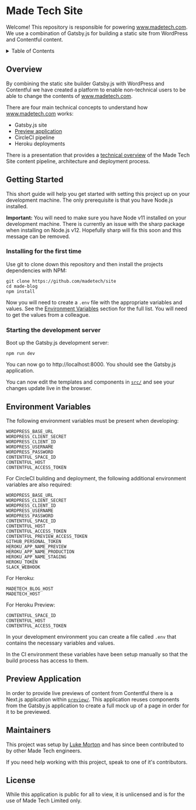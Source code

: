 # Made Tech Site

Welcome! This repository is responsible for powering www.madetech.com. We use a combination of Gatsby.js for building a static site from WordPress and Contentful content.

<details>
  <summary>Table of Contents</summary>

  - [Overview](#overview)
  - [Getting Started](#getting-started)
  - [Environment Variables](#environment-variables)
  - [Preview Application](#preview-application)
  - [Get Help from Maintainers](#maintainers)
  - [License](#license)
</details>

## Overview

By combining the static site builder Gatsby.js with WordPress and Contentful we have created a platform to enable non-technical users to be able to change the contents of www.madetech.com.

There are four main technical concepts to understand how www.madetech.com works:

- Gatsby.js site
- [Preview application](#preview-application)
- CircleCI pipeline
- Heroku deployments

There is a presentation that provides a [technical overview](https://docs.google.com/presentation/d/1gvLGlfNV3dPTr7EXeXm_Jy1wPhTjLAQfMFGNR2qtSnM/edit#slide=id.g59303a9326_0_296) of the Made Tech Site content pipeline, architecture and deployment process.

## Getting Started

This short guide will help you get started with setting this project up on your development machine. The only prerequisite is that you have Node.js installed.

**Important:** You will need to make sure you have Node v11 installed on your development machine. There is currently an issue with the sharp package when installing on Node.js v12. Hopefully sharp will fix this soon and this message can be removed.

### Installing for the first time

Use git to clone down this repository and then install the projects dependencies with NPM:

```
git clone https://github.com/madetech/site
cd made-blog
npm install
```

Now you will need to create a `.env` file with the appropriate variables and values. See the [Environment Variables](#environment-variables) section for the full list. You will need to get the values from a colleague.

### Starting the development server

Boot up the Gatsby.js development server:

```
npm run dev
```

You can now go to http://localhost:8000. You should see the Gatsby.js application.

You can now edit the templates and components in [`src/`](src/) and see your changes update live in the browser.

## Environment Variables

The following environment variables must be present when developing:

```
WORDPRESS_BASE_URL
WORDPRESS_CLIENT_SECRET
WORDPRESS_CLIENT_ID
WORDPRESS_USERNAME
WORDPRESS_PASSWORD
CONTENTFUL_SPACE_ID
CONTENTFUL_HOST
CONTENTFUL_ACCESS_TOKEN
```

For CircleCI building and deployment, the following additional environment variables are also required:

```
WORDPRESS_BASE_URL
WORDPRESS_CLIENT_SECRET
WORDPRESS_CLIENT_ID
WORDPRESS_USERNAME
WORDPRESS_PASSWORD
CONTENTFUL_SPACE_ID
CONTENTFUL_HOST
CONTENTFUL_ACCESS_TOKEN
CONTENTFUL_PREVIEW_ACCESS_TOKEN
GITHUB_PERSONAL_TOKEN
HEROKU_APP_NAME_PREVIEW
HEROKU_APP_NAME_PRODUCTION
HEROKU_APP_NAME_STAGING
HEROKU_TOKEN
SLACK_WEBHOOK
```

For Heroku:

```
MADETECH_BLOG_HOST
MADETECH_HOST
```

For Heroku Preview:

```
CONTENTFUL_SPACE_ID
CONTENTFUL_HOST
CONTENTFUL_ACCESS_TOKEN
```

In your development environment you can create a file called `.env` that contains the necessary variables and values.

In the CI environment these variables have been setup manually so that the build process has access to them.

## Preview Application

In order to provide live previews of content from Contentful there is a Next.js application within [`preview/`](preview/). This application reuses components from the Gatsby.js application to create a full mock up of a page in order for it to be previewed.

## Maintainers

This project was setup by [Luke Morton](luke@madetech.com) and has since been contributed to by other Made Tech engineers.

If you need help working with this project, speak to one of it's contributors.

## License

While this application is public for all to view, it is unlicensed and is for the use of Made Tech Limited only.
